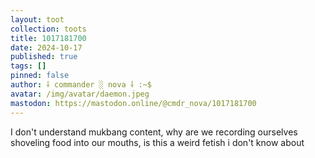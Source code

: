 ```yaml
---
layout: toot
collection: toots
title: 1017181700
date: 2024-10-17
published: true
tags: []
pinned: false
author: ⸸ commander ░ nova ⸸ :~$
avatar: /img/avatar/daemon.jpeg
mastodon: https://mastodon.online/@cmdr_nova/1017181700
---
```


I don't understand mukbang content, why are we recording ourselves shoveling food into our mouths, is this a weird fetish i don't know about

